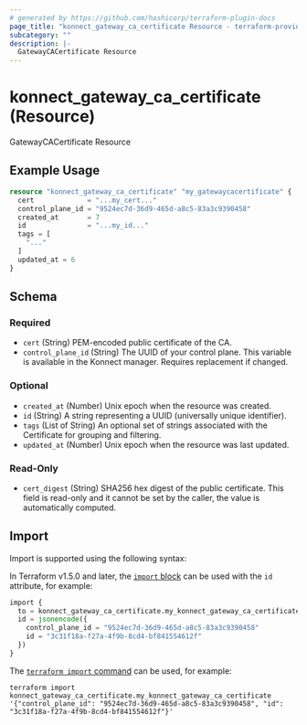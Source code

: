 ```yaml
---
# generated by https://github.com/hashicorp/terraform-plugin-docs
page_title: "konnect_gateway_ca_certificate Resource - terraform-provider-konnect"
subcategory: ""
description: |-
  GatewayCACertificate Resource
---
```


# konnect_gateway_ca_certificate (Resource)

GatewayCACertificate Resource

## Example Usage

```terraform
resource "konnect_gateway_ca_certificate" "my_gatewaycacertificate" {
  cert             = "...my_cert..."
  control_plane_id = "9524ec7d-36d9-465d-a8c5-83a3c9390458"
  created_at       = 7
  id               = "...my_id..."
  tags = [
    "..."
  ]
  updated_at = 6
}
```

<!-- schema generated by tfplugindocs -->
## Schema

### Required

- `cert` (String) PEM-encoded public certificate of the CA.
- `control_plane_id` (String) The UUID of your control plane. This variable is available in the Konnect manager. Requires replacement if changed.

### Optional

- `created_at` (Number) Unix epoch when the resource was created.
- `id` (String) A string representing a UUID (universally unique identifier).
- `tags` (List of String) An optional set of strings associated with the Certificate for grouping and filtering.
- `updated_at` (Number) Unix epoch when the resource was last updated.

### Read-Only

- `cert_digest` (String) SHA256 hex digest of the public certificate. This field is read-only and it cannot be set by the caller, the value is automatically computed.

## Import

Import is supported using the following syntax:

In Terraform v1.5.0 and later, the [`import` block](https://developer.hashicorp.com/terraform/language/import) can be used with the `id` attribute, for example:

```terraform
import {
  to = konnect_gateway_ca_certificate.my_konnect_gateway_ca_certificate
  id = jsonencode({
    control_plane_id = "9524ec7d-36d9-465d-a8c5-83a3c9390458"
    id = "3c31f18a-f27a-4f9b-8cd4-bf841554612f"
  })
}
```

The [`terraform import` command](https://developer.hashicorp.com/terraform/cli/commands/import) can be used, for example:

```shell
terraform import konnect_gateway_ca_certificate.my_konnect_gateway_ca_certificate '{"control_plane_id": "9524ec7d-36d9-465d-a8c5-83a3c9390458", "id": "3c31f18a-f27a-4f9b-8cd4-bf841554612f"}'
```
